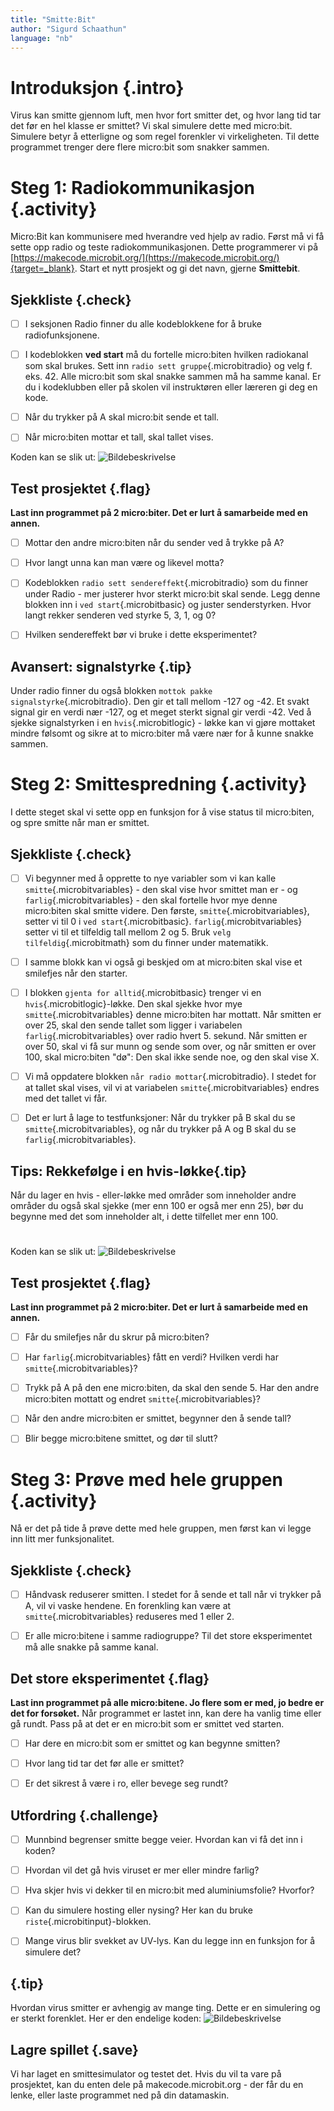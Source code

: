 ```yaml
---
title: "Smitte:Bit"
author: "Sigurd Schaathun" 
language: "nb"
---
```



# Introduksjon {.intro}

Virus kan smitte gjennom luft, men hvor fort smitter det, og hvor lang tid tar det før en hel klasse er smittet? Vi skal simulere dette med micro:bit. Simulere betyr å etterligne og som regel forenkler vi virkeligheten. Til dette programmet trenger dere flere micro:bit som snakker sammen.


# Steg 1: Radiokommunikasjon {.activity}

Micro:Bit kan kommunisere med hverandre ved hjelp av radio. Først må vi få sette opp radio og teste radiokommunikasjonen. Dette programmerer vi på [https://makecode.microbit.org/](https://makecode.microbit.org/){target=_blank}. Start et nytt prosjekt og gi det navn, gjerne __Smittebit__.

## Sjekkliste {.check}

- [ ] I seksjonen Radio finner du alle kodeblokkene for å bruke radiofunksjonene.

- [ ] I kodeblokken __ved start__ må du fortelle micro:biten hvilken radiokanal som skal brukes. Sett inn `radio sett gruppe`{.microbitradio} og velg f. eks. 42. Alle micro:bit som skal snakke sammen må ha samme kanal. Er du i kodeklubben eller på skolen vil instruktøren eller læreren gi deg en kode.

- [ ] Når du trykker på A skal micro:bit sende et tall.

- [ ] Når micro:biten mottar et tall, skal tallet vises.



Koden kan se slik ut:
![Bildebeskrivelse](Smittebit_Step1.png)

## Test prosjektet {.flag}

**Last inn programmet på 2 micro:biter. Det er lurt å samarbeide med en annen.** 

- [ ] Mottar den andre micro:biten når du sender ved å trykke på A?

- [ ] Hvor langt unna kan man være og likevel motta?

- [ ] Kodeblokken `radio sett sendereffekt`{.microbitradio} som du finner under Radio - mer justerer hvor sterkt micro:bit skal sende. Legg denne blokken inn i `ved start`{.microbitbasic} og juster senderstyrken. Hvor langt rekker senderen ved styrke 5, 3, 1, og 0?

- [ ] Hvilken sendereffekt bør vi bruke i dette eksperimentet?

## Avansert: signalstyrke {.tip}
Under radio finner du også blokken `mottok pakke signalstyrke`{.microbitradio}. Den gir et tall mellom -127 og -42. Et svakt signal gir en verdi nær -127, og et meget sterkt signal gir verdi -42. Ved å sjekke signalstyrken i en `hvis`{.microbitlogic} - løkke kan vi gjøre mottaket mindre følsomt og sikre at to micro:biter må være nær for å kunne snakke sammen.



# Steg 2: Smittespredning {.activity}

I dette steget skal vi sette opp en funksjon for å vise status til micro:biten, og spre smitte når man er smittet.

## Sjekkliste {.check}

- [ ] Vi begynner med å opprette to nye variabler som vi kan kalle `smitte`{.microbitvariables} - den skal vise hvor smittet man er - og `farlig`{.microbitvariables} - den skal fortelle hvor mye denne micro:biten skal smitte videre. Den første, `smitte`{.microbitvariables}, setter vi til 0 i `ved start`{.microbitbasic}. `farlig`{.microbitvariables} setter vi til et tilfeldig tall mellom 2 og 5. Bruk `velg tilfeldig`{.microbitmath} som du finner under matematikk.

- [ ] I samme blokk kan vi også gi beskjed om at micro:biten skal vise et smilefjes når den starter.

- [ ] I blokken `gjenta for alltid`{.microbitbasic} trenger vi en `hvis`{.microbitlogic}-løkke. Den skal sjekke hvor mye `smitte`{.microbitvariables} denne micro:biten har mottatt. Når smitten er over 25, skal den sende tallet som ligger i variabelen `farlig`{.microbitvariables} over radio hvert 5. sekund. Når smitten er over 50, skal vi få sur munn og sende som over, og når smitten er over 100, skal micro:biten "dø": Den skal ikke sende noe, og den skal vise X.

- [ ] Vi må oppdatere blokken `når radio mottar`{.microbitradio}. I stedet for at tallet skal vises, vil vi at variabelen `smitte`{.microbitvariables} endres med det tallet vi får.

- [ ] Det er lurt å lage to testfunksjoner: Når du trykker på B skal du se `smitte`{.microbitvariables}, og når du trykker på A og B skal du se `farlig`{.microbitvariables}.

## Tips: Rekkefølge i en hvis-løkke{.tip}
Når du lager en hvis - eller-løkke med områder som inneholder andre områder du også skal sjekke (mer enn 100 er også mer enn 25), bør du begynne med det som inneholder alt, i dette tilfellet mer enn 100.
#

Koden kan se slik ut:
![Bildebeskrivelse](Smittebit_Step2.png)

## Test prosjektet {.flag}

**Last inn programmet på 2 micro:biter. Det er lurt å samarbeide med en annen.**

- [ ] Får du smilefjes når du skrur på micro:biten?

- [ ] Har `farlig`{.microbitvariables} fått en verdi? Hvilken verdi har `smitte`{.microbitvariables}?

- [ ] Trykk på A på den ene micro:biten, da skal den sende 5. Har den andre micro:biten mottatt og endret `smitte`{.microbitvariables}?

- [ ] Når den andre micro:biten er smittet, begynner den å sende tall?

- [ ] Blir begge micro:bitene smittet, og dør til slutt?

# Steg 3: Prøve med hele gruppen {.activity}

Nå er det på tide å prøve dette med hele gruppen, men først kan vi legge inn litt mer funksjonalitet.

## Sjekkliste {.check}

- [ ] Håndvask reduserer smitten. I stedet for å sende et tall når vi trykker på A, vil vi vaske hendene. En forenkling kan være at `smitte`{.microbitvariables} reduseres med 1 eller 2.

- [ ] Er alle micro:bitene i samme radiogruppe? Til det store eksperimentet må alle snakke på samme kanal.




##  Det store eksperimentet {.flag}


**Last inn programmet på alle micro:bitene. Jo flere som er med, jo bedre er det for forsøket.** Når programmet er lastet inn, kan dere ha vanlig time eller gå rundt. Pass på at det er en micro:bit som er smittet ved starten.



- [ ] Har dere en micro:bit som er smittet og kan begynne smitten?

- [ ] Hvor lang tid tar det før alle er smittet?

- [ ] Er det sikrest å være i ro, eller bevege seg rundt?




## Utfordring {.challenge}

- [ ] Munnbind begrenser smitte begge veier. Hvordan kan vi få det inn i koden?

- [ ] Hvordan vil det gå hvis viruset er mer eller mindre farlig?

- [ ] Hva skjer hvis vi dekker til en micro:bit med aluminiumsfolie? Hvorfor?

- [ ] Kan du simulere hosting eller nysing? Her kan du bruke `riste`{.microbitinput}-blokken.

- [ ] Mange virus blir svekket av UV-lys. Kan du legge inn en funksjon for å simulere det?


##  {.tip}

Hvordan virus smitter er avhengig av mange ting. Dette er en simulering og er sterkt forenklet. Her er den endelige koden:
![Bildebeskrivelse](Smittebit_Step3.png)

## Lagre spillet {.save}

Vi har laget en smittesimulator og testet det. Hvis du vil ta vare på prosjektet, kan du enten dele på makecode.microbit.org - der får du en lenke, eller laste programmet ned på din datamaskin.